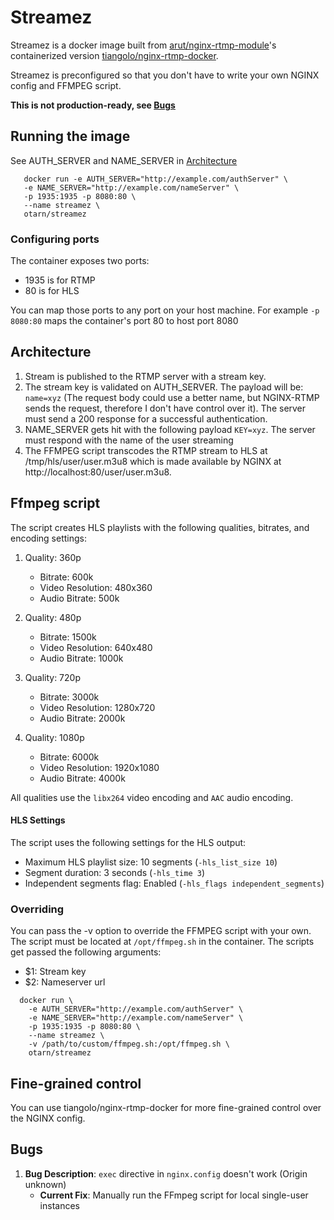 # Streamez

Streamez is a docker image built from [arut/nginx-rtmp-module](https://github.com/arut/nginx-rtmp-module)'s containerized version [tiangolo/nginx-rtmp-docker](https://github.com/tiangolo/nginx-rtmp-docker).

Streamez is preconfigured so that you don't have to write your own NGINX config and FFMPEG script.

**This is not production-ready, see [Bugs](#bugs)**

## Running the image
See AUTH_SERVER and NAME_SERVER in [Architecture](#architecture)
```shell
   docker run -e AUTH_SERVER="http://example.com/authServer" \
   -e NAME_SERVER="http://example.com/nameServer" \
   -p 1935:1935 -p 8080:80 \
   --name streamez \
   otarn/streamez 
```
### Configuring ports
The container exposes two ports:
- 1935 is for RTMP
- 80 is for HLS

You can map those ports to any port on your host machine.
For example
`-p 8080:80` maps the container's port 80 to host port 8080

## Architecture
1. Stream is published to the RTMP server with a stream key.
2. The stream key is validated on AUTH_SERVER. The payload will be: `name=xyz` (The request body could use a better name, but NGINX-RTMP sends the request, therefore I don't have control over it). The server must send a 200 response for a successful authentication.
3. NAME_SERVER gets hit with the following payload `KEY=xyz`. The server must respond with the name of the user streaming
4. The FFMPEG script transcodes the RTMP stream to HLS at /tmp/hls/user/user.m3u8 which is made available by NGINX at http://localhost:80/user/user.m3u8.

## Ffmpeg script

The script creates HLS playlists with the following qualities, bitrates, and encoding settings:

1. Quality: 360p
   - Bitrate: 600k
   - Video Resolution: 480x360
   - Audio Bitrate: 500k

2. Quality: 480p
   - Bitrate: 1500k
   - Video Resolution: 640x480
   - Audio Bitrate: 1000k

3. Quality: 720p
   - Bitrate: 3000k
   - Video Resolution: 1280x720
   - Audio Bitrate: 2000k

4. Quality: 1080p
   - Bitrate: 6000k
   - Video Resolution: 1920x1080
   - Audio Bitrate: 4000k

All qualities use the `libx264` video encoding and `AAC` audio encoding.


#### HLS Settings
The script uses the following settings for the HLS output:

- Maximum HLS playlist size: 10 segments (`-hls_list_size 10`)
- Segment duration: 3 seconds (`-hls_time 3`)
- Independent segments flag: Enabled (`-hls_flags independent_segments`)


### Overriding
You can pass the -v option to override the FFMPEG script with your own. The script must be located at `/opt/ffmpeg.sh` in the container.
The scripts get passed the following arguments:
- $1: Stream key
- $2: Nameserver url
```shell
  docker run \
    -e AUTH_SERVER="http://example.com/authServer" \
    -e NAME_SERVER="http://example.com/nameServer" \
    -p 1935:1935 -p 8080:80 \
    --name streamez \
    -v /path/to/custom/ffmpeg.sh:/opt/ffmpeg.sh \
    otarn/streamez
```


## Fine-grained control
You can use tiangolo/nginx-rtmp-docker for more fine-grained control over the NGINX config.

## Bugs

1. **Bug Description**: `exec` directive in `nginx.config` doesn't work (Origin unknown)
   - **Current Fix**: Manually run the FFmpeg script for local single-user instances
